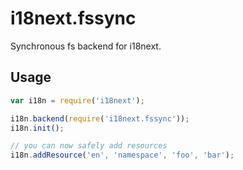# i18next.fssync

Synchronous fs backend for i18next.

## Usage

```javascript
var i18n = require('i18next');

i18n.backend(require('i18next.fssync'));
i18n.init();

// you can now safely add resources
i18n.addResource('en', 'namespace', 'foo', 'bar');
```